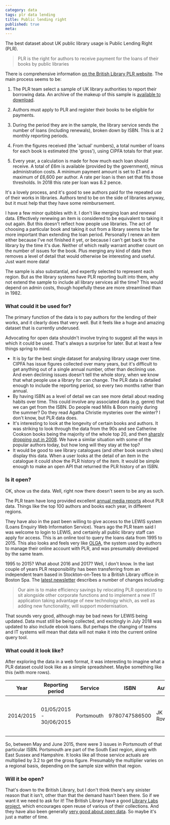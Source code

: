 ```yaml
---
category: data
tags: plr data lending
title: Public lending right
published: true
meta:
---
```


The best dataset about UK public library usage is Public Lending Right (PLR). 

> PLR is the right for authors to receive payment for the loans of their books by public libraries

There is comprehensive information [on the British Library PLR website](https://www.bl.uk/plr). The main process seems to be:

1. The PLR team select a sample of UK library authorities to report their borrowing data. An archive of the makeup of this sample is [available to download](https://www.bl.uk/plr/uk-sample-library-archive).

2. Authors must apply to PLR and register their books to be eligible for payments.

3. During the period they are in the sample, the library service sends the number of loans (including renewals), broken down by ISBN. This is at 2 monthly reporting periods.

4. From the figures received (the 'actual' numbers), a total number of loans for each book is estimated (the 'gross'), using CIPFA totals for that year.

5. Every year, a calculation is made for how much each loan should receive. A total of £6m is available (provided by the government), minus administration costs. A minimum payment amount is set to £1 and a maximum of £6,600 per author. A rate per loan is then set that fits those thresholds. In 2018 this rate per loan was 8.2 pence.

It's a lovely process, and it's good to see authors paid for the repeated use of their works in libraries. Authors tend to be on the side of libraries anyway, but it must help that they have some reimbursement. 

I have a few minor quibbles with it. I don't like merging loan and renewal data. Effectively renewing an item is considered to be equivalent to taking it out again. But this doesn't reflect how people use libraries. The act of choosing a particular book and taking it out from a library seems to be far more important than extending the loan period. Personally I renew an item either because I've not finished it yet, or because I can't get back to the library by the time it's due. Neither of which really warrant another count on the number of issues for the book. Plus merging any kind of data then removes a level of detail that would otherwise be interesting and useful. Just want more data!

The sample is also substantial, and expertly selected to represent each region. But as the library systems have PLR reporting built into them, why not extend the sample to include all library services all the time? This would depend on admin costs, though hopefully these are more streamlined than in 1982.

### What could it be used for?

The primary function of the data is to pay authors for the lending of their works, and it clearly does that very well. But it feels like a huge and amazing dataset that is currently underused.

Advocating for open data shouldn't involve trying to suggest all the ways in which it could be used. That's always a surprise for later. But at least a few things spring to mind.

- It is by far the best single dataset for analysing library usage over time. CIPFA has issue figures collected over many years, but it's difficult to get anything out of a single annual number, other than declining use. And even declining issues doesn't tell the whole story, when we know that what people use a library for can change. The PLR data is detailed enough to include the reporting period, so every two months rather than annual.
- By having ISBN as a level of detail we can see more detail about reading habits over time. This could involve any associated data (e.g. genre) that we can get from the ISBN. Do people read Mills & Boon mainly during the summer? Do they read Agatha Christie mysteries over the winter? I don't know, but PLR data does.
- It's interesting to look at the longevity of certain books and authors. It was striking to look through the data from the 90s and see Catherine Cookson books being the majority of the whole top 20, and then [sharply dropping out in 2008](https://www.theguardian.com/books/2010/feb/11/catherine-cookson-library-charts). We have a similar situation with some of the popular authors today, but how long will they stay at the top?
- It would be good to see library catalogues (and other book search sites) display this data. When a user looks at the detail of an item in the catalogue it could show the PLR history of the item. It would be simple enough to make an open API that returned the PLR history of an ISBN.

### Is it open?

OK, show us the data. Well, right now there doesn't seem to be any as such.

The PLR team have long provided excellent [annual media reports](https://www.bl.uk/plr/uk-media-centre) about PLR data. Things like the top 100 authors and books each year, in different regions.

They have also in the past been willing to give access to the LEWIS system (Loans Enquiry Web Information Service). Years ago the PLR team said I was welcome to login to LEWIS, and certainly all public library staff can apply for access. This is an online tool to query the loans data from 1995 to 2015. This also looks and feels very like [OLGA](https://www.plr.uk.com/olga/login.aspx), the system used by authors to manage their online account with PLR, and was presumably developed by the same team.

1995 to 2015? What about 2016 and 2017? Well, I don't know. In the last couple of years PLR responsibility has been transferring from an independent team based in Stockton-on-Tees to a British Library office in Boston Spa. The [latest newsletter](https://www.bl.uk/britishlibrary/~/media/bl/global/services/plr/pdfs/newsletters/2018newsletter.pdf) describes a number of changes including:

>  Our aim is to make efficiency savings by relocating PLR operations to sit alongside other corporate functions and to implement a new IT application taking advantage of new technology which, as well as adding new functionality, will support modernisation. 

That sounds very good, although may be bad news for LEWIS being updated. Data must still be being collected, and excitingly in July 2018 was updated to also include ebook loans. But perhaps the changing of teams and IT systems will mean that data will not make it into the current online query tool.

### What could it look like?

After exploring the data in a web format, it was interesting to imagine what a PLR dataset could look like as a simple spreadsheet. Maybe something like this (with more rows).

| Year | Reporting period | Service | ISBN | Author | Title | Actual | Gross | 
| ---- | ---------------- | ------- | ---- | ------ | ----- | ------ | ----- |
| 2014/2015 | 01/05/2015 - 30/06/2015 | Portsmouth | 9780747586500 | JK Rowling | Harry Potter and the Prisoner of Azkaban | 3 | 9.6 |

So, between May and June 2015, there were 3 issues in Portsmouth of that particular ISBN. Portsmouth are part of the South East region, along with East Sussex and Hampshire. It looks like all those service actuals are multiplied by 3.2 to get the gross figure. Presumably the multiplier varies on a regional basis, depending on the sample size within that region.

### Will it be open?

That's down to the British Library, but I don't think there's any sinister reason that it isn't, other than that the demand hasn't been there. So if we want it we need to ask for it! The British Library have a good [Library Labs project](https://www.bl.uk/projects/british-library-labs), which encourages open reuse of various of their collections. And they have also been generally [very good about open data](http://www.bl.uk/bibliographic/datafree.html). So maybe it's just a matter of time.
